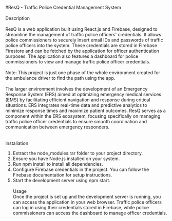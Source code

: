 #ResQ - Traffic Police Credential Management System <br><br>
Description<br><br>
ResQ is a web application built using React.js and Firebase, designed to streamline the management of traffic police officers' credentials. It allows police commissioners to securely insert email IDs and passwords of traffic police officers into the system. These credentials are stored in Firebase Firestore and can be fetched by the application for officer authentication purposes. The application also features a dashboard for police commissioners to view and manage traffic police officer credentials.
<br><br>
Note: This project is just one phase of the whole environment created for the ambulance driver to find the path using the app.
<br><br>
The larger environment involves the development of an Emergency Response System (ERS) aimed at optimizing emergency medical services (EMS) by facilitating efficient navigation and response during critical situations. ERS integrates real-time data and predictive analytics to minimize response times and maximize patient outcomes. ResQ serves as a component within the ERS ecosystem, focusing specifically on managing traffic police officer credentials to ensure smooth coordination and communication between emergency responders.
<br><br><br>
Installation<br>
1. Extract the node_modules.rar folder to your project directory.<br>
2. Ensure you have Node.js installed on your system.<br>
3. Run npm install to install all dependencies.<br>
4. Configure Firebase credentials in the project. You can follow the Firebase documentation for setup instructions.<br>
5. Start the development server using npm start.<br><br>
Usage<br>
Once the project is set up and the development server is running, you can access the application in your web browser. Traffic police officers can log in using their credentials stored in Firebase, while police commissioners can access the dashboard to manage officer credentials.
